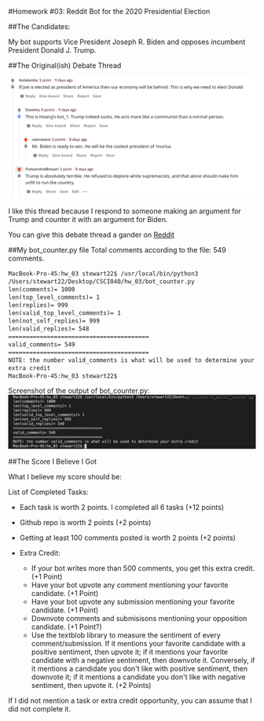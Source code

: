 #Homework #03: Reddit Bot for the 2020 Presidential Election

##The Candidates:

My bot supports Vice President Joseph R. Biden and opposes incumbent President Donald J. Trump.

##The Original(ish) Debate Thread

![The GOATED Thread](thread.png)

I like this thread because I respond to someone making an argument for Trump and counter it with an argument for Biden. 

You can give this debate thread a gander on [Reddit](https://www.reddit.com/r/csci040temp/comments/jhb20w/2020_debate_thread/)


##My bot_counter.py file
Total comments according to the file: 549 comments.

```
MacBook-Pro-45:hw_03 stewart22$ /usr/local/bin/python3 /Users/stewart22/Desktop/CSCI040/hw_03/bot_counter.py
len(comments)= 1000
len(top_level_comments)= 1
len(replies)= 999
len(valid_top_level_comments)= 1
len(not_self_replies)= 999
len(valid_replies)= 548
========================================
valid_comments= 549
========================================
NOTE: the number valid_comments is what will be used to determine your extra credit
MacBook-Pro-45:hw_03 stewart22$ 
```

Screenshot of the output of bot_counter.py:
![Screenshot of the Output](botcounter_output.png)

##The Score I Believe I Got

What I believe my score should be: 

List of Completed Tasks:
* Each task is worth 2 points. I completed all 6 tasks (+12 points)
* Github repo is worth 2 points (+2 points)
* Getting at least 100 comments posted is worth 2 points (+2 points)

* Extra Credit:
    * If your bot writes more than 500 comments, you get this extra credit. (+1 Point)
    * Have your bot upvote any comment mentioning your favorite candidate. (+1 Point)
    * Have your bot upvote any submission mentioning your favorite candidate. (+1 Point)
    * Downvote comments and submisisons mentioning your opposition candidate. (+1 Point?)
    * Use the textblob library to measure the sentiment of every comment/submission. If it mentions your favorite candidate with a positive sentiment, then upvote it; if it mentions your favorite candidate with a negative sentiment, then downvote it. Conversely, if it mentions a candidate you don't like with positive sentiment, then downvote it; if it mentions a candidate you don't like with negative sentiment, then upvote it. (+2 Points)

If I did not mention a task or extra credit opportunity, you can assume that I did not complete it. 